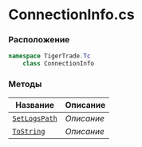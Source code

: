 
# ConnectionInfo.cs
### Расположение
```csharp
namespace TigerTrade.Tc  
    class ConnectionInfo
```

### Методы
| Название | Описание |
| --- | --- |
| [`SetLogsPath`](./Методы/SetLogsPath.md) | *Описание* |
| [`ToString`](./Методы/ToString.md) | *Описание* |
